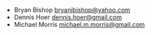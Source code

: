 * Bryan Bishop <bryanjbishop@yahoo.com>
* Dennis Hoer <dennis.hoer@gmail.com>
* Michael Morris <michael.m.morris@gmail.com>
